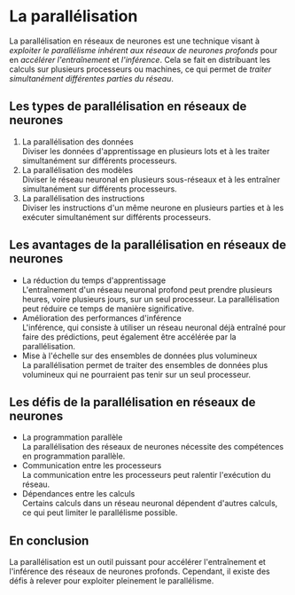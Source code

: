 # **La parallélisation**
La parallélisation en réseaux de neurones est une technique visant à _exploiter le parallélisme inhérent aux réseaux de neurones profonds_ pour en _accélérer l'entraînement_ et _l'inférence_. Cela se fait en distribuant les calculs sur plusieurs processeurs ou machines, ce qui permet de _traiter simultanément différentes parties du réseau_.

## **Les types de parallélisation en réseaux de neurones**  
1. La parallélisation des données  
   Diviser les données d'apprentissage en plusieurs lots et à les traiter simultanément sur différents processeurs.
2. La parallélisation des modèles  
   Diviser le réseau neuronal en plusieurs sous-réseaux et à les entraîner simultanément sur différents processeurs.
3. La parallélisation des instructions  
   Diviser les instructions d'un même neurone en plusieurs parties et à les exécuter simultanément sur différents processeurs.

## **Les avantages de la parallélisation en réseaux de neurones**  
* La réduction du temps d'apprentissage   
  L'entraînement d'un réseau neuronal profond peut prendre plusieurs heures, voire plusieurs jours, sur un seul processeur. La parallélisation peut réduire ce temps de manière significative.
* Amélioration des performances d'inférence  
  L'inférence, qui consiste à utiliser un réseau neuronal déjà entraîné pour faire des prédictions, peut également être accélérée par la parallélisation.
* Mise à l'échelle sur des ensembles de données plus volumineux  
  La parallélisation permet de traiter des ensembles de données plus volumineux qui ne pourraient pas tenir sur un seul processeur.

## **Les défis de la parallélisation en réseaux de neurones**
* La programmation parallèle  
  La parallélisation des réseaux de neurones nécessite des compétences en programmation parallèle.
* Communication entre les processeurs  
  La communication entre les processeurs peut ralentir l'exécution du réseau.
* Dépendances entre les calculs  
  Certains calculs dans un réseau neuronal dépendent d'autres calculs, ce qui peut limiter le parallélisme possible.

## **En conclusion**
La parallélisation est un outil puissant pour accélérer l'entraînement et l'inférence des réseaux de neurones profonds. Cependant, il existe des défis à relever pour exploiter pleinement le parallélisme.